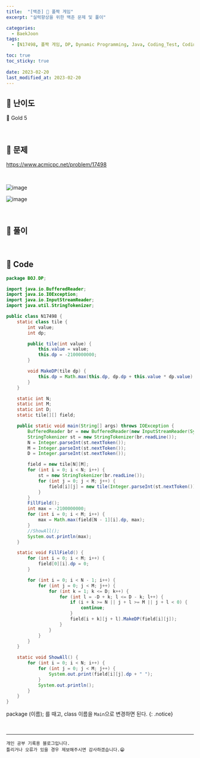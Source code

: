 ```yaml
---
title:  "[백준] 🥇 폴짝 게임"
excerpt: "실력향상을 위한 백준 문제 및 풀이"

categories:
  - BaekJoon
tags:
  - [N17498, 폴짝 게임, DP, Dynamic Programming, Java, Coding_Test, Coding, Test, baekJoon, 백준]

toc: true
toc_sticky: true
 
date: 2023-02-20
last_modified_at: 2023-02-20
---
```


## 📌 난이도

  🥇 Gold 5

<br>

## 📌 문제

<https://www.acmicpc.net/problem/17498>

<br>

![image](https://user-images.githubusercontent.com/37824506/220038622-2a1377e7-2e57-4f5c-bc0f-3a562a039bd4.png)

![image](https://user-images.githubusercontent.com/37824506/220038672-cb7527de-81ae-4116-9d33-dca5d30420e7.png)

<br>

## 📌 풀이  



<br>

## 📌 Code

```java
package BOJ.DP;

import java.io.BufferedReader;
import java.io.IOException;
import java.io.InputStreamReader;
import java.util.StringTokenizer;

public class N17498 {
    static class tile {
        int value;
        int dp;

        public tile(int value) {
            this.value = value;
            this.dp = -2100000000;
        }

        void MakeDP(tile dp) {
            this.dp = Math.max(this.dp, dp.dp + this.value * dp.value);
        }
    }

    static int N;
    static int M;
    static int D;
    static tile[][] field;

    public static void main(String[] args) throws IOException {
        BufferedReader br = new BufferedReader(new InputStreamReader(System.in));
        StringTokenizer st = new StringTokenizer(br.readLine());
        N = Integer.parseInt(st.nextToken());
        M = Integer.parseInt(st.nextToken());
        D = Integer.parseInt(st.nextToken());

        field = new tile[N][M];
        for (int i = 0; i < N; i++) {
            st = new StringTokenizer(br.readLine());
            for (int j = 0; j < M; j++) {
                field[i][j] = new tile(Integer.parseInt(st.nextToken()));
            }
        }
        FillField();
        int max = -2100000000;
        for (int i = 0; i < M; i++) {
            max = Math.max(field[N - 1][i].dp, max);
        }
        //ShowAll();
        System.out.println(max);
    }

    static void FillField() {
        for (int i = 0; i < M; i++) {
            field[0][i].dp = 0;
        }

        for (int i = 0; i < N - 1; i++) {
            for (int j = 0; j < M; j++) {
                for (int k = 1; k <= D; k++) {
                    for (int l = -D + k; l <= D - k; l++) {
                        if (i + k >= N || j + l >= M || j + l < 0) {
                            continue;
                        }
                        field[i + k][j + l].MakeDP(field[i][j]);
                    }
                }
            }
        }
    }

    static void ShowAll() {
        for (int i = 0; i < N; i++) {
            for (int j = 0; j < M; j++) {
                System.out.print(field[i][j].dp + " ");
            }
            System.out.println();
        }
    }
}
```

package (이름); 를 때고, class 이름을 `Main`으로 변경하면 된다.
{: .notice}  



<br>


***
    개인 공부 기록용 블로그입니다.
    틀리거나 오류가 있을 경우 제보해주시면 감사하겠습니다.😁